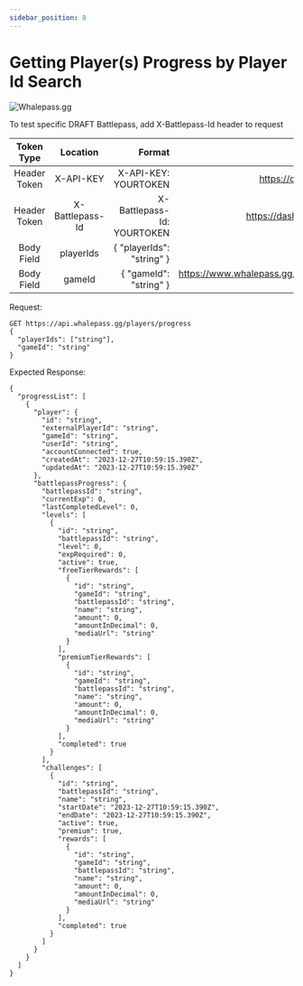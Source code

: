 ```yaml
---
sidebar_position: 8
---
```

# Getting Player(s) Progress by Player Id Search


![Whalepass.gg](https://i.imgur.com/zwUqWaS.png)


To test specific DRAFT Battlepass, add X-Battlepass-Id header to request

| Token Type   | Location         | Format                               | Where To Find                                                       |
|:------------:|:----------------:|--------------------------------------:|-------------------------------------------------------------------:|
| Header Token | X-API-KEY        | X-API-KEY: YOURTOKEN                 | https://dashboard.whalepass.gg/api-key                              |
| Header Token | X-Battlepass-Id  | X-Battlepass-Id: YOURTOKEN           | https://dashboard.whalepass.gg/campaigns                            |
| Body Field   | playerIds        | \{ "playerIds": "string" }            | You can find in response                                            |
| Body Field   | gameId           | \{ "gameId": "string" }               | https://www.whalepass.gg/documentation/tutorial#finding-your-game-id|


Request:
```http
GET https://api.whalepass.gg/players/progress
{
  "playerIds": ["string"],
  "gameId": "string"
}
```

Expected Response:
```http
{
  "progressList": [
    {
      "player": {
        "id": "string",
        "externalPlayerId": "string",
        "gameId": "string",
        "userId": "string",
        "accountConnected": true,
        "createdAt": "2023-12-27T10:59:15.390Z",
        "updatedAt": "2023-12-27T10:59:15.390Z"
      },
      "battlepassProgress": {
        "battlepassId": "string",
        "currentExp": 0,
        "lastCompletedLevel": 0,
        "levels": [
          {
            "id": "string",
            "battlepassId": "string",
            "level": 0,
            "expRequired": 0,
            "active": true,
            "freeTierRewards": [
              {
                "id": "string",
                "gameId": "string",
                "battlepassId": "string",
                "name": "string",
                "amount": 0,
                "amountInDecimal": 0,
                "mediaUrl": "string"
              }
            ],
            "premiumTierRewards": [
              {
                "id": "string",
                "gameId": "string",
                "battlepassId": "string",
                "name": "string",
                "amount": 0,
                "amountInDecimal": 0,
                "mediaUrl": "string"
              }
            ],
            "completed": true
          }
        ],
        "challenges": [
          {
            "id": "string",
            "battlepassId": "string",
            "name": "string",
            "startDate": "2023-12-27T10:59:15.390Z",
            "endDate": "2023-12-27T10:59:15.390Z",
            "active": true,
            "premium": true,
            "rewards": [
              {
                "id": "string",
                "gameId": "string",
                "battlepassId": "string",
                "name": "string",
                "amount": 0,
                "amountInDecimal": 0,
                "mediaUrl": "string"
              }
            ],
            "completed": true
          }
        ]
      }
    }
  ]
}
```

